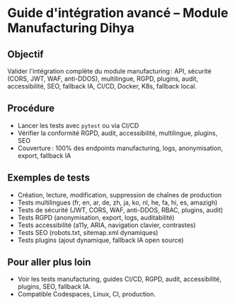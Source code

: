 # Guide d'intégration avancé – Module Manufacturing Dihya

## Objectif
Valider l'intégration complète du module manufacturing : API, sécurité (CORS, JWT, WAF, anti-DDOS), multilingue, RGPD, plugins, audit, accessibilité, SEO, fallback IA, CI/CD, Docker, K8s, fallback local.

## Procédure
- Lancer les tests avec `pytest` ou via CI/CD
- Vérifier la conformité RGPD, audit, accessibilité, multilingue, plugins, SEO
- Couverture : 100% des endpoints manufacturing, logs, anonymisation, export, fallback IA

## Exemples de tests
- Création, lecture, modification, suppression de chaînes de production
- Tests multilingues (fr, en, ar, de, zh, ja, ko, nl, he, fa, hi, es, amazigh)
- Tests de sécurité (JWT, CORS, WAF, anti-DDOS, RBAC, plugins, audit)
- Tests RGPD (anonymisation, export, logs, auditabilité)
- Tests accessibilité (a11y, ARIA, navigation clavier, contrastes)
- Tests SEO (robots.txt, sitemap.xml dynamiques)
- Tests plugins (ajout dynamique, fallback IA open source)

## Pour aller plus loin
- Voir les tests manufacturing, guides CI/CD, RGPD, audit, accessibilité, plugins, SEO, fallback IA.
- Compatible Codespaces, Linux, CI, production.
